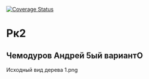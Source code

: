 [![Coverage Status](https://coveralls.io/repos/github/eqweqr/dxd/badge.svg?branch=master)](https://coveralls.io/github/eqweqr/dxd?branch=master)

# Рк2

## Чемодуров Андрей 5ый вариантO

Исходный вид дерева 1.png
